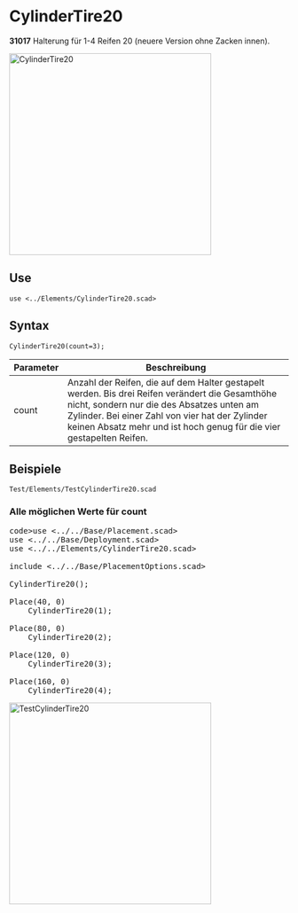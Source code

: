 # CylinderTire20

__31017__ Halterung für 1-4 Reifen 20 (neuere Version ohne Zacken innen).

<img width="364" alt="CylinderTire20" src="https://user-images.githubusercontent.com/48654609/167253313-0449ef90-a537-4bf0-b7a0-9b72d6708f87.png">

## Use
<pre><code>use &lt;../Elements/CylinderTire20.scad&gt;</pre></code>

## Syntax
<pre><code>CylinderTire20(count=3);
</pre></code>

| Parameter | Beschreibung |
| ------ | ------ |
| count | Anzahl der Reifen, die auf dem Halter gestapelt werden. Bis drei Reifen verändert die Gesamthöhe nicht, sondern nur die des Absatzes unten am Zylinder. Bei einer Zahl von vier hat der Zylinder keinen Absatz mehr und ist hoch genug für die vier gestapelten Reifen. |

## Beispiele
<pre><code>Test/Elements/TestCylinderTire20.scad</code></pre>

### Alle möglichen Werte für count

<pre>code>use <../../Base/Placement.scad>
use <../../Base/Deployment.scad>
use <../../Elements/CylinderTire20.scad>

include <../../Base/PlacementOptions.scad>

CylinderTire20();

Place(40, 0)
    CylinderTire20(1);

Place(80, 0)
    CylinderTire20(2);

Place(120, 0)
    CylinderTire20(3);

Place(160, 0)
    CylinderTire20(4);
</pre></code>

<img width="364" alt="TestCylinderTire20" src="https://user-images.githubusercontent.com/48654609/167253410-a9aa6ae1-643a-4f5b-87e7-ab60987c21ee.png">
